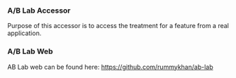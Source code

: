 ### A/B Lab Accessor

Purpose of this accessor is to access the treatment for a feature from a real application.

### A/B Lab Web

AB Lab web can be found here: https://github.com/rummykhan/ab-lab

